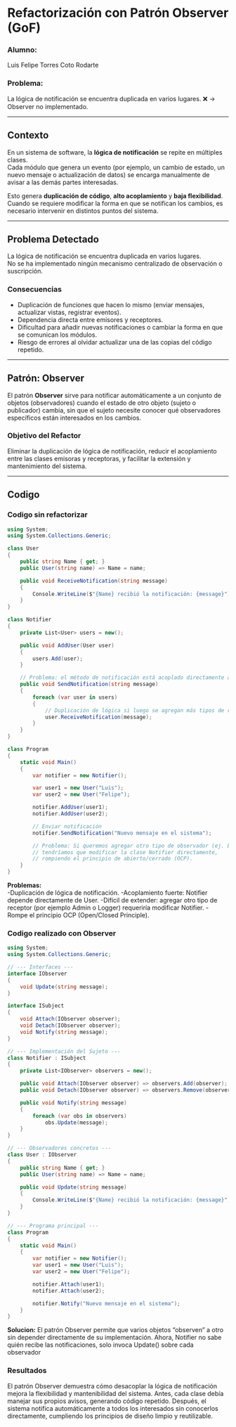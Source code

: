 # Refactorización con Patrón Observer (GoF)

### Alumno:
Luis Felipe Torres Coto Rodarte

### Problema:   
La lógica de notificación se encuentra duplicada en varios lugares. ❌ → Observer no implementado.

---

## Contexto
En un sistema de software, la **lógica de notificación** se repite en múltiples clases.  
Cada módulo que genera un evento (por ejemplo, un cambio de estado, un nuevo mensaje o actualización de datos) se encarga manualmente de avisar a las demás partes interesadas.  

Esto genera **duplicación de código**, **alto acoplamiento** y **baja flexibilidad**.  
Cuando se requiere modificar la forma en que se notifican los cambios, es necesario intervenir en distintos puntos del sistema.

---

## Problema Detectado
La lógica de notificación se encuentra duplicada en varios lugares.  
No se ha implementado ningún mecanismo centralizado de observación o suscripción.

### Consecuencias
- Duplicación de funciones que hacen lo mismo (enviar mensajes, actualizar vistas, registrar eventos).  
- Dependencia directa entre emisores y receptores.  
- Dificultad para añadir nuevas notificaciones o cambiar la forma en que se comunican los módulos.  
- Riesgo de errores al olvidar actualizar una de las copias del código repetido.

---

## Patrón: **Observer**

El patrón **Observer** sirve para notificar automáticamente a un conjunto de objetos (observadores) cuando el estado de otro objeto (sujeto o publicador) cambia, sin que el sujeto necesite conocer qué observadores específicos están interesados en los cambios.

### Objetivo del Refactor
Eliminar la duplicación de lógica de notificación, reducir el acoplamiento entre las clases emisoras y receptoras, y facilitar la extensión y mantenimiento del sistema.

---
## Codigo

### Codigo sin refactorizar
```csharp
using System;
using System.Collections.Generic;

class User
{
    public string Name { get; }
    public User(string name) => Name = name;

    public void ReceiveNotification(string message)
    {
        Console.WriteLine($"{Name} recibió la notificación: {message}");
    }
}

class Notifier
{
    private List<User> users = new();

    public void AddUser(User user)
    {
        users.Add(user);
    }

    // Problema: el método de notificación está acoplado directamente a la lista de usuarios
    public void SendNotification(string message)
    {
        foreach (var user in users)
        {
            // Duplicación de lógica si luego se agregan más tipos de receptores
            user.ReceiveNotification(message);
        }
    }
}

class Program
{
    static void Main()
    {
        var notifier = new Notifier();

        var user1 = new User("Luis");
        var user2 = new User("Felipe");

        notifier.AddUser(user1);
        notifier.AddUser(user2);

        // Enviar notificación
        notifier.SendNotification("Nuevo mensaje en el sistema");

        // Problema: Si queremos agregar otro tipo de observador (ej. Logger o Email),
        // tendríamos que modificar la clase Notifier directamente,
        // rompiendo el principio de abierto/cerrado (OCP).
    }
}
```
**Problemas:**  
-Duplicación de lógica de notificación.
-Acoplamiento fuerte: Notifier depende directamente de User.
-Difícil de extender: agregar otro tipo de receptor (por ejemplo Admin o Logger) requeriría modificar Notifier.
-Rompe el principio OCP (Open/Closed Principle).

### Codigo realizado con Observer

```csharp
using System;
using System.Collections.Generic;

// --- Interfaces ---
interface IObserver
{
    void Update(string message);
}

interface ISubject
{
    void Attach(IObserver observer);
    void Detach(IObserver observer);
    void Notify(string message);
}

// --- Implementación del Sujeto ---
class Notifier : ISubject
{
    private List<IObserver> observers = new();

    public void Attach(IObserver observer) => observers.Add(observer);
    public void Detach(IObserver observer) => observers.Remove(observer);

    public void Notify(string message)
    {
        foreach (var obs in observers)
            obs.Update(message);
    }
}

// --- Observadores concretos ---
class User : IObserver
{
    public string Name { get; }
    public User(string name) => Name = name;

    public void Update(string message)
    {
        Console.WriteLine($"{Name} recibió la notificación: {message}");
    }
}

// --- Programa principal ---
class Program
{
    static void Main()
    {
        var notifier = new Notifier();
        var user1 = new User("Luis");
        var user2 = new User("Felipe");

        notifier.Attach(user1);
        notifier.Attach(user2);

        notifier.Notify("Nuevo mensaje en el sistema");
    }
}
```
**Solucion:**
El patrón Observer permite que varios objetos “observen” a otro sin depender directamente de su implementación. Ahora, Notifier no sabe quién recibe las notificaciones, solo invoca Update() sobre cada observador

### Resultados
El patrón Observer demuestra cómo desacoplar la lógica de notificación mejora la flexibilidad y mantenibilidad del sistema.
Antes, cada clase debía manejar sus propios avisos, generando código repetido.
Después, el sistema notifica automáticamente a todos los interesados sin conocerlos directamente, cumpliendo los principios de diseño limpio y reutilizable.
